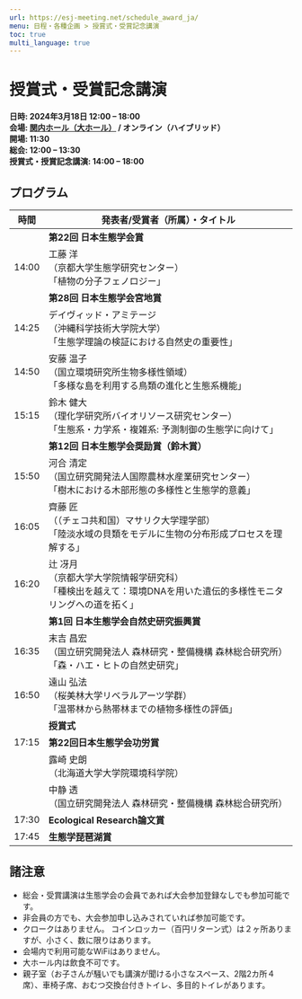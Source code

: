 ```yaml
---
url: https://esj-meeting.net/schedule_award_ja/
menu: 日程・各種企画 > 授賞式・受賞記念講演
toc: true
multi_language: true
---
```


<!--実行委員会担当者様

執筆についてご案内です。

・markdown形式の細かい書き方は、説明ページ（https://github.com/hmito/esj72web/blob/main/docs/esj_web_markdown.md）をご覧ください。
・情報の準備が間に合わなければ、年明け以降の更新に先延ばしいただいてもかまいませんが、Web担当者の負担軽減のため、できれば一斉更新に間に合わせていただけると助かります。
・構成原案はあくまで参考ですので、適宜情報が伝わりやすいよう、情報の取捨選択も含めて編集をお願いします。
・英語版の作成もお願いいたします。
・提出はSlackのWeb更新依頼チャンネルからお願いします。なお、チャンネルに参加されていない場合は、運営部会宛にメールでご提出ください。

お手数おかけしますが、何卒よろしくお願いいたします。
-->

# 授賞式・受賞記念講演

**日時: 2024年3月18日 12:00 – 18:00** <br/>
**会場: [関内ホール（大ホール）](https://www.kannaihall.jp/) / オンライン（ハイブリッド）**   <br/>
**開場: 11:30** <br/>
**総会: 12:00 – 13:30** <br/>
**授賞式・授賞記念講演: 14:00 – 18:00** <br/>

## プログラム

<table>
<colgroup>
<col style="width: 7%" />
<col style="width: 92%" />
</colgroup>
<thead>
<tr class="header">
<th><strong>時間</strong></th>
<th><strong>発表者/受賞者（所属）・タイトル</strong></th>
</tr>
</thead>
<tbody>
<tr class="odd">
<td></td>
<td><strong>第22回 日本生態学会賞</strong></td>
</tr>
<tr class="even">
<td>14:00</td>
<td>工藤 洋<br />
（京都大学生態学研究センター）<br />
「植物の分子フェノロジー」</td>
</tr>
<tr class="odd">
<td></td>
<td><strong>第28回 日本生態学会宮地賞</strong></td>
</tr>
<tr class="even">
<td>14:25</td>
<td>デイヴィッド・アミテージ<br />
（沖縄科学技術大学院大学）<br />
「生態学理論の検証における自然史の重要性」</td>
</tr>
<tr class="odd">
<td>14:50</td>
<td>安藤 温子<br />
（国立環境研究所生物多様性領域）<br />
「多様な島を利用する鳥類の進化と生態系機能」</td>
</tr>
<tr class="even">
<td>15:15</td>
<td>鈴木 健大<br />
（理化学研究所バイオリソース研究センター）<br />
「生態系・力学系・複雑系: 予測制御の生態学に向けて」</td>
</tr>
<tr class="odd">
<td></td>
<td><strong>第12回 日本生態学会奨励賞（鈴木賞）</strong></td>
</tr>
<tr class="even">
<td>15:50</td>
<td>河合 清定<br />
（国立研究開発法人国際農林水産業研究センター）<br />
「樹木における木部形態の多様性と生態学的意義」</td>
</tr>
<tr class="odd">
<td>16:05</td>
<td>齊藤 匠<br />
（（チェコ共和国）マサリク大学理学部）<br />
「陸淡水域の貝類をモデルに生物の分布形成プロセスを理解する」</td>
</tr>
<tr class="even">
<td>16:20</td>
<td>辻 冴月<br />
（京都大学大学院情報学研究科）<br />
「種検出を越えて：環境DNAを用いた遺伝的多様性モニタリングへの道を拓く」</td>
</tr>
<tr class="odd">
<td></td>
<td><strong>第1回 日本生態学会自然史研究振興賞</strong></td>
</tr>
<tr class="even">
<td>16:35</td>
<td>末吉 昌宏<br />
（国立研究開発法人 森林研究・整備機構 森林総合研究所）<br />
「森・ハエ・ヒトの自然史研究」</td>
</tr>
<tr class="odd">
<td>16:50</td>
<td>遠山 弘法<br />
（桜美林大学リベラルアーツ学群）<br />
「温帯林から熱帯林までの植物多様性の評価」</td>
</tr>
<tr class="even">
<td></td>
<td><strong>授賞式</strong></td>
</tr>
<tr class="odd">
<td>17:15</td>
<td><strong>第22回日本生態学会功労賞</strong></td>
</tr>
<tr class="even">
<td></td>
<td>露崎 史朗<br />
（北海道大学大学院環境科学院）</td>
</tr>
<tr class="odd">
<td></td>
<td>中静 透<br />
（国立研究開発法人 森林研究・整備機構 森林総合研究所）</td>
</tr>
<tr class="even">
<td>17:30</td>
<td><strong>Ecological Research論文賞</strong></td>
</tr>
<tr class="odd">
<td>17:45</td>
<td><strong>生態学琵琶湖賞</strong></td>
</tr>
</tbody>
</table>

## 諸注意

- 総会・受賞講演は生態学会の会員であれば大会参加登録なしでも参加可能です。
- 非会員の方でも、大会参加申し込みされていれば参加可能です。
- クロークはありません。 コインロッカー（百円リターン式）は２ヶ所ありますが、小さく、数に限りはあります。
- 会場内で利用可能なWiFiはありません。
- 大ホール内は飲食不可です。
- 親子室（お子さんが騒いでも講演が聞ける小さなスペース、2階2カ所４席）、車椅子席、おむつ交換台付きトイレ、多目的トイレがあります。

